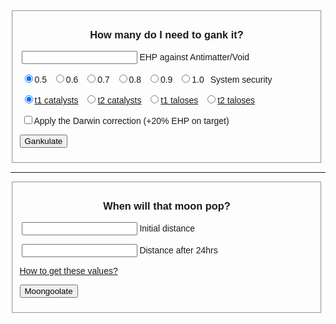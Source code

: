 <style>
body {
    font-family: sans-serif;
}
form {
    width: 500px;
}
label {
    padding: 0 3px 0 3px;
}
</style>

<script>
function getRadios(name) {
    var val;
    var radios = document.getElementsByName(name);
    for (var i = 0, length = radios.length; i < length; i++) {
        if (radios[i].checked) {
            val = radios[i].value;
            break;
        }
    }
    return val;
}

function compute(form) {
    var ehp = parseInt(form.ehp.value,10);
    var secstatus = getRadios('security');
    var correction = form.correction.checked;
    var shipsNeeded;
    var volleysNeeded;
	
    switch (getRadios('shiptype')) {
        case 't2cat':
            shipVolley = 1450; //1484 perfect skills
            shipROF = 2; // 1.93 perfect skills
            break;
        case 't1cat':
            shipVolley = 800; //830 perfect skills
            shipROF = 2; // 1.97 perfect skills
            break;
        case 't1talos':
            shipVolley = 5200; //5301 perfect skills
            shipROF = 4.2; // 4.15 perfect skills
            break;
        case 't2talos':
            shipVolley = 7300; //7479 perfect skills
            shipROF = 4.2; // 4.15 perfect skills
            break;
    }

    if (correction) {
        ehp = ehp * 1.2;
    }

    shipsNeeded = Math.ceil(ehp/(shipVolley*(Math.ceil(secstatus/shipROF))));
    volleysNeeded = Math.ceil(ehp/(shipsNeeded*shipVolley));
    alert("You will need " + shipsNeeded + " ships doing " + volleysNeeded + " volleys each to destroy the target.");
}
</script>

<form action="#" method="post" class="gankulator" id="gankulator">
<fieldset>
<center><h3><label>How many do I need to gank it?</label></h3></center>
<p>
<label><input type="text" name="ehp" /> EHP against Antimatter/Void</label><br></p>
<p>
<label><input type="radio" name="security" value="19" checked />0.5</label>
<label><input type="radio" name="security" value="14" />0.6</label>
<label><input type="radio" name="security" value="10" />0.7</label>
<label><input type="radio" name="security" value="7" />0.8</label>
<label><input type="radio" name="security" value="6" />0.9</label>
<label><input type="radio" name="security" value="6" />1.0</label>
<label>System security</label></p>
<p>
<label><input type="radio" name="shiptype" value="t1cat" checked /><a href="fits/t1cat.html">t1 catalysts</a></label>
<label><input type="radio" name="shiptype" value="t2cat" /><a href="fits/t2cat.html">t2 catalysts</a></label>
<label><input type="radio" name="shiptype" value="t1talos" /><a href="fits/t1talos.html">t1 taloses</a></label>
<label><input type="radio" name="shiptype" value="t2talos" /><a href="fits/t2talos.html">t2 taloses</a></label></p>
<p>
<label><input type="checkbox" name="correction">Apply the Darwin correction (+20% EHP on target)</label></p>
<p>
<button type="button" onclick="compute(this.form)" name="getVal">Gankulate</button></p>
</fieldset>
</form>

<script>
function moongoo(form) {
    var t0 = parseInt(form.t0.value,10);
    var t24 = parseInt(form.t24.value,10);
    dailymove = t0 - t24;
    poptime = Math.floor((t24-130)/dailymove);
    
    alert("This moon will pop in " + poptime + " days");
}
</script>

<hr>
<form action="#" method="post" class="popculator" id="popculator">
<fieldset>
<center><h3><label>When will that moon pop?</label></h3></center>
<p><label><input type="text" name="t0" /> Initial distance</label></p>
<p><label><input type="text" name="t24" /> Distance after 24hrs</label><br></p>
<p><a href="howto.html">How to get these values?</a><br></p>
<p><button type="button" onclick="moongoo(this.form)" name="">Moongoolate</button></p>
</fieldset>
</form>
